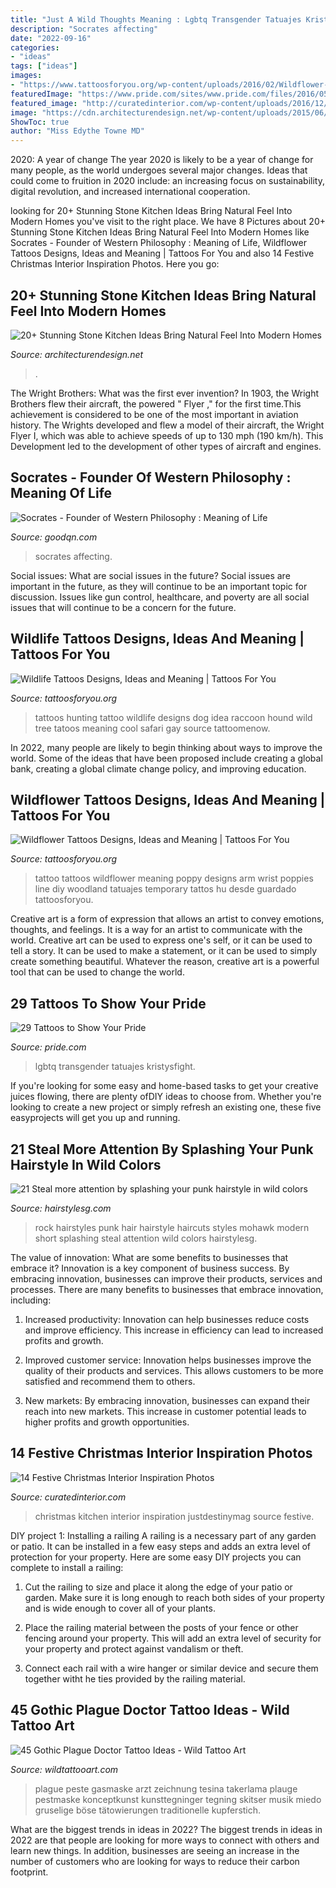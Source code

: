 ```yaml
---
title: "Just A Wild Thoughts Meaning : Lgbtq Transgender Tatuajes Kristysfight"
description: "Socrates affecting"
date: "2022-09-16"
categories:
- "ideas"
tags: ["ideas"]
images:
- "https://www.tattoosforyou.org/wp-content/uploads/2016/02/Wildflower-Tattoo.jpg"
featuredImage: "https://www.pride.com/sites/www.pride.com/files/2016/05/04/pride13_copy.jpg"
featured_image: "http://curatedinterior.com/wp-content/uploads/2016/12/Christmas-Kitchen-via-justdestinymag.com_.jpg"
image: "https://cdn.architecturendesign.net/wp-content/uploads/2015/06/AD-Rustic-Stone-Kitchen-1.jpg"
ShowToc: true
author: "Miss Edythe Towne MD"
---
```



2020: A year of change
The year 2020 is likely to be a year of change for many people, as the world undergoes several major changes. Ideas that could come to fruition in 2020 include: an increasing focus on sustainability, digital revolution, and increased international cooperation.

	

		
looking for 20+ Stunning Stone Kitchen Ideas Bring Natural Feel Into Modern Homes you've visit to the right place. We have 8 Pictures about 20+ Stunning Stone Kitchen Ideas Bring Natural Feel Into Modern Homes like Socrates - Founder of Western Philosophy : Meaning of Life, Wildflower Tattoos Designs, Ideas and Meaning | Tattoos For You and also 14 Festive Christmas Interior Inspiration Photos. Here you go:
		
    
## 20+ Stunning Stone Kitchen Ideas Bring Natural Feel Into Modern Homes

<img loading=lazy src="https://cdn.architecturendesign.net/wp-content/uploads/2015/06/AD-Rustic-Stone-Kitchen-1.jpg" onerror="this.onerror=null;this.src='https://tse3.mm.bing.net/th?id=OIP.S4nOLnD8Ev6yGJ2OcwlSrgHaG8&amp;pid=15.1';" alt="20+ Stunning Stone Kitchen Ideas Bring Natural Feel Into Modern Homes">

_Source: architecturendesign.net_

>. 

	

The Wright Brothers: What was the first ever invention?
In 1903, the Wright Brothers flew their aircraft, the powered " Flyer ," for the first time.This achievement is considered to be one of the most important in aviation history. The Wrights developed and flew a model of their aircraft, the Wright Flyer I, which was able to achieve speeds of up to 130 mph (190 km/h). This Development led to the development of other types of aircraft and engines.

    
## Socrates - Founder Of Western Philosophy : Meaning Of Life

<img loading=lazy src="https://goodqn.com/wp-content/uploads/2021/07/Meaning-of-life-Socrates.jpg" onerror="this.onerror=null;this.src='https://tse4.mm.bing.net/th?id=OIP.k9acllo8hxsyxACr3Ibu3gHaEK&amp;pid=15.1';" alt="Socrates - Founder of Western Philosophy : Meaning of Life">

_Source: goodqn.com_

>socrates affecting. 

	

Social issues: What are social issues in the future?
Social issues are important in the future, as they will continue to be an important topic for discussion. Issues like gun control, healthcare, and poverty are all social issues that will continue to be a concern for the future.

    
## Wildlife Tattoos Designs, Ideas And Meaning | Tattoos For You

<img loading=lazy src="https://www.tattoosforyou.org/wp-content/uploads/2016/03/Hunting-Wildlife-Tattoos.jpg" onerror="this.onerror=null;this.src='https://tse1.mm.bing.net/th?id=OIP.jnn3RjLKrBWvO-qTakH2cQHaLG&amp;pid=15.1';" alt="Wildlife Tattoos Designs, Ideas and Meaning | Tattoos For You">

_Source: tattoosforyou.org_

>tattoos hunting tattoo wildlife designs dog idea raccoon hound wild tree tatoos meaning cool safari gay source tattoomenow. 

	

In 2022, many people are likely to begin thinking about ways to improve the world. Some of the ideas that have been proposed include creating a global bank, creating a global climate change policy, and improving education.

    
## Wildflower Tattoos Designs, Ideas And Meaning | Tattoos For You

<img loading=lazy src="https://www.tattoosforyou.org/wp-content/uploads/2016/02/Wildflower-Tattoo.jpg" onerror="this.onerror=null;this.src='https://tse1.mm.bing.net/th?id=OIP.O8sHGZT3YQAuQo4HUxshwQHaIG&amp;pid=15.1';" alt="Wildflower Tattoos Designs, Ideas and Meaning | Tattoos For You">

_Source: tattoosforyou.org_

>tattoo tattoos wildflower meaning poppy designs arm wrist poppies line diy woodland tatuajes temporary tattos hu desde guardado tattoosforyou. 

	

Creative art is a form of expression that allows an artist to convey emotions, thoughts, and feelings. It is a way for an artist to communicate with the world. Creative art can be used to express one's self, or it can be used to tell a story. It can be used to make a statement, or it can be used to simply create something beautiful. Whatever the reason, creative art is a powerful tool that can be used to change the world.

    
## 29 Tattoos To Show Your Pride

<img loading=lazy src="https://www.pride.com/sites/www.pride.com/files/2016/05/04/pride13_copy.jpg" onerror="this.onerror=null;this.src='https://tse3.mm.bing.net/th?id=OIP.FSBtXxNbdi719LOjmBlYbQHaFj&amp;pid=15.1';" alt="29 Tattoos to Show Your Pride">

_Source: pride.com_

>lgbtq transgender tatuajes kristysfight. 

	

If you're looking for some easy and home-based tasks to get your creative juices flowing, there are plenty ofDIY ideas to choose from. Whether you're looking to create a new project or simply refresh an existing one, these five easyprojects will get you up and running.

    
## 21 Steal More Attention By Splashing Your Punk Hairstyle In Wild Colors

<img loading=lazy src="https://hairstylesg.com/wp-content/uploads/2015/09/punk-hairstyles-34.jpg" onerror="this.onerror=null;this.src='https://tse4.mm.bing.net/th?id=OIP.GmsWq_HG2mBs75JvaKJBAQHaLH&amp;pid=15.1';" alt="21 Steal more attention by splashing your punk hairstyle in wild colors">

_Source: hairstylesg.com_

>rock hairstyles punk hair hairstyle haircuts styles mohawk modern short splashing steal attention wild colors hairstylesg. 

	

The value of innovation: What are some benefits to businesses that embrace it?
Innovation is a key component of business success. By embracing innovation, businesses can improve their products, services and processes. There are many benefits to businesses that embrace innovation, including: 
1. Increased productivity: Innovation can help businesses reduce costs and improve efficiency. This increase in efficiency can lead to increased profits and growth.

2. Improved customer service: Innovation helps businesses improve the quality of their products and services. This allows customers to be more satisfied and recommend them to others.

3. New markets: By embracing innovation, businesses can expand their reach into new markets. This increase in customer potential leads to higher profits and growth opportunities.

    
## 14 Festive Christmas Interior Inspiration Photos

<img loading=lazy src="http://curatedinterior.com/wp-content/uploads/2016/12/Christmas-Kitchen-via-justdestinymag.com_.jpg" onerror="this.onerror=null;this.src='https://tse2.mm.bing.net/th?id=OIP.VVsx87tmMXrKJydsKdRQOAHaLH&amp;pid=15.1';" alt="14 Festive Christmas Interior Inspiration Photos">

_Source: curatedinterior.com_

>christmas kitchen interior inspiration justdestinymag source festive. 

	

DIY project 1: Installing a railing
A railing is a necessary part of any garden or patio. It can be installed in a few easy steps and adds an extra level of protection for your property. Here are some easy DIY projects you can complete to install a railing: 
1. Cut the railing to size and place it along the edge of your patio or garden. Make sure it is long enough to reach both sides of your property and is wide enough to cover all of your plants. 

2. Place the railing material between the posts of your fence or other fencing around your property. This will add an extra level of security for your property and protect against vandalism or theft. 

3. Connect each rail with a wire hanger or similar device and secure them together witht he ties provided by the railing material.

    
## 45 Gothic Plague Doctor Tattoo Ideas - Wild Tattoo Art

<img loading=lazy src="https://www.wildtattooart.com/wp-content/uploads/2020/10/plague-doctor-tattoo-31.jpg" onerror="this.onerror=null;this.src='https://tse1.mm.bing.net/th?id=OIP.BuDZfPa2N4VgjMFN1PcxGwHaKV&amp;pid=15.1';" alt="45 Gothic Plague Doctor Tattoo Ideas - Wild Tattoo Art">

_Source: wildtattooart.com_

>plague peste gasmaske arzt zeichnung tesina takerlama plauge pestmaske konceptkunst kunsttegninger tegning skitser musik miedo gruselige böse tätowierungen traditionelle kupferstich. 

	

What are the biggest trends in ideas in 2022?
The biggest trends in ideas in 2022 are that people are looking for more ways to connect with others and learn new things. In addition, businesses are seeing an increase in the number of customers who are looking for ways to reduce their carbon footprint.

